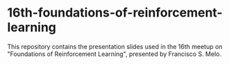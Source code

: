 # 16th-foundations-of-reinforcement-learning
This repository contains the presentation slides used in the 16th meetup on "Foundations of Reinforcement Learning", presented by Francisco S. Melo.
